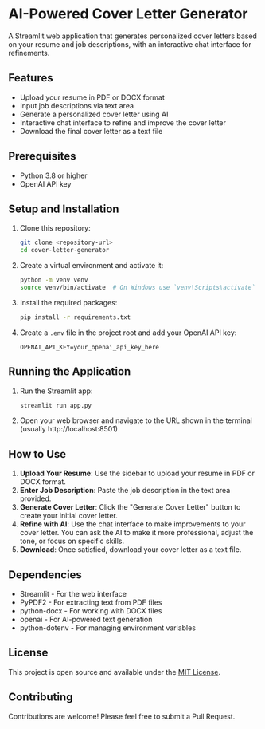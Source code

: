 # AI-Powered Cover Letter Generator

A Streamlit web application that generates personalized cover letters based on your resume and job descriptions, with an interactive chat interface for refinements.

## Features

- Upload your resume in PDF or DOCX format
- Input job descriptions via text area
- Generate a personalized cover letter using AI
- Interactive chat interface to refine and improve the cover letter
- Download the final cover letter as a text file

## Prerequisites

- Python 3.8 or higher
- OpenAI API key

## Setup and Installation

1. Clone this repository:
   ```bash
   git clone <repository-url>
   cd cover-letter-generator
   ```

2. Create a virtual environment and activate it:
   ```bash
   python -m venv venv
   source venv/bin/activate  # On Windows use `venv\Scripts\activate`
   ```

3. Install the required packages:
   ```bash
   pip install -r requirements.txt
   ```

4. Create a `.env` file in the project root and add your OpenAI API key:
   ```
   OPENAI_API_KEY=your_openai_api_key_here
   ```

## Running the Application

1. Run the Streamlit app:
   ```bash
   streamlit run app.py
   ```

2. Open your web browser and navigate to the URL shown in the terminal (usually http://localhost:8501)

## How to Use

1. **Upload Your Resume**: Use the sidebar to upload your resume in PDF or DOCX format.
2. **Enter Job Description**: Paste the job description in the text area provided.
3. **Generate Cover Letter**: Click the "Generate Cover Letter" button to create your initial cover letter.
4. **Refine with AI**: Use the chat interface to make improvements to your cover letter. You can ask the AI to make it more professional, adjust the tone, or focus on specific skills.
5. **Download**: Once satisfied, download your cover letter as a text file.

## Dependencies

- Streamlit - For the web interface
- PyPDF2 - For extracting text from PDF files
- python-docx - For working with DOCX files
- openai - For AI-powered text generation
- python-dotenv - For managing environment variables

## License

This project is open source and available under the [MIT License](LICENSE).

## Contributing

Contributions are welcome! Please feel free to submit a Pull Request.
